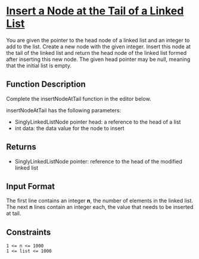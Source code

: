 # [Insert a Node at the Tail of a Linked List](https://www.hackerrank.com/challenges/insert-a-node-at-the-tail-of-a-linked-list/problem)

You are given the pointer to the head node of a linked list and an integer to add to the list. Create a new node with the given integer. Insert this node at the tail of the linked list and return the head node of the linked list formed after inserting this new node. The given head pointer may be null, meaning that the initial list is empty.

## Function Description

Complete the insertNodeAtTail function in the editor below.

insertNodeAtTail has the following parameters:

- SinglyLinkedListNode pointer head: a reference to the head of a list
- int data: the data value for the node to insert
  
## Returns

- SinglyLinkedListNode pointer: reference to the head of the modified linked list
  
## Input Format

The first line contains an integer **n**, the number of elements in the linked list.
The next **n** lines contain an integer each, the value that needs to be inserted at tail.

## Constraints
```
1 <= n <= 1000
1 <= list <= 1000
```


